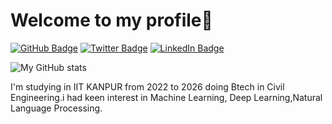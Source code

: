
# Welcome to my profile👋

[![GitHub Badge](https://img.shields.io/badge/GitHub-yhimanshu22-blue?style=flat-square&logo=github)](https://github.com/yhimanshu22)
[![Twitter Badge](https://img.shields.io/badge/Twitter-yhimanshu22456-blue?style=flat-square&logo=twitter)](https://twitter.com/yhimanshu22456)
[![LinkedIn Badge](https://img.shields.io/badge/LinkedIn-yhimanshu22-blue?style=flat-square&logo=linkedin)](https://www.linkedin.com/in/yhimanshu22)

![My GitHub stats](https://github-readme-stats.vercel.app/api?username=yhimanshu22&show=reviews,discussions_started,discussions_answered,prs_merged,prs_merged_percentage)

I'm studying in IIT KANPUR from 2022 to 2026 doing Btech in Civil Engineering.i had keen interest in  Machine Learning, Deep Learning,Natural Language Processing.



